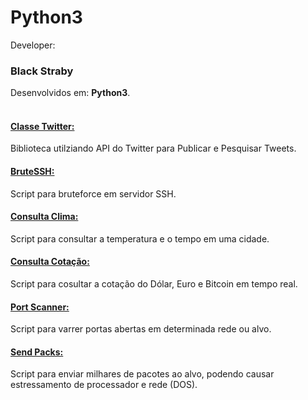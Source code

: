 # Python3
Developer: <h3>Black Straby</h3>
Desenvolvidos em: <b>Python3</b>.<br>
<br>
<h4><a href="https://github.com/blackstraby/python/blob/master/classTwitter.py" > Classe Twitter: </a></h4>
<p>Biblioteca utilziando API do Twitter para Publicar e Pesquisar Tweets.</p>

<h4><a href="https://github.com/blackstraby/python/blob/master/bruteSSH.py"> BruteSSH: </a></h4>
<p>Script para bruteforce em servidor SSH. </p>

<h4><a href="https://github.com/blackstraby/python/blob/master/consulta_clima.py" >Consulta Clima: </a></h4>
<p>Script para consultar a temperatura e o tempo em uma cidade. </p>

<h4><a href="https://github.com/blackstraby/python/blob/master/consulta_cotacao.py" >Consulta Cotação: </a></h4>
<p>Script para cosultar a cotação do Dólar, Euro e Bitcoin em tempo real. </p>

<h4><a href="https://github.com/blackstraby/python/blob/master/portScan.py" > Port Scanner: </a></h4>
<p>Script para varrer portas abertas em determinada rede ou alvo. </p>

<h4><a href="https://github.com/blackstraby/python/blob/master/sendPacks_toDos.py" > Send Packs: </a></h4>
<p>Script para enviar milhares de pacotes ao alvo,  podendo causar estressamento de processador e rede (DOS). </p>
